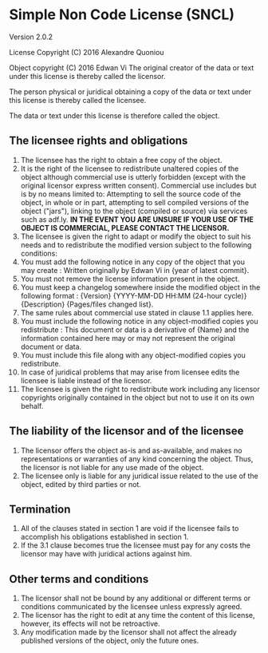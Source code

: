 # Simple Non Code License (SNCL)

Version 2.0.2

License Copyright (C) 2016 Alexandre Quoniou

Object copyright (C) 2016 Edwan Vi
The original creator of the data or text under this license is thereby called the licensor.

The person physical or juridical obtaining a copy of the data or text under this license is thereby called the licensee.

The data or text under this license is therefore called the object.
## The licensee rights and obligations

1. The licensee has the right to obtain a free copy of the object.
2. It is the right of the licensee to redistribute unaltered copies of the object although commercial use is utterly forbidden (except with the original licensor express written consent). Commercial use includes but is by no means limited to: Attempting to sell the source code of the object, in whole or in part, attempting to sell compiled versions of the object ("jars"), linking to the object (compiled or source) via services such as adf.ly. **IN THE EVENT YOU ARE UNSURE IF YOUR USE OF THE OBJECT IS COMMERCIAL, PLEASE CONTACT THE LICENSOR.**
3. The licensee is given the right to adapt or modify the object to suit his needs and to redistribute the modified version subject to the following conditions:
 1. You must add the following notice in any copy of the object that you may create : Written originally by Edwan Vi in {year of latest commit}.
 2. You must not remove the license information present in the object.
 3. You must keep a changelog somewhere inside the modified object in the following format : {Version} {YYYY-MM-DD HH:MM (24-hour cycle)} {Description} {Pages/files changed list}.
 4. The same rules about commercial use stated in clause 1.1 applies here.
 5. You must include the following notice in any object-modified copies you redistribute : This document or data is a derivative of {Name} and the information contained here may or may not represent the original document or data.
 6. You must include this file along with any object-modified copies you redistribute.
 7. In case of juridical problems that may arise from licensee edits the licensee is liable instead of the licensor.
4. The licensee is given the right to redistribute work including any licensor copyrights originally contained in the object but not to use it on its own behalf.

## The liability of the licensor and of the licensee

1. The licensor offers the object as-is and as-available, and makes no representations or warranties of any kind concerning the object. Thus, the licensor is not liable for any use made of the object.
2. The licensee only is liable for any juridical issue related to the use of the object, edited by third parties or not.

## Termination

1. All of the clauses stated in section 1 are void if the licensee fails to accomplish his obligations established in section 1.
2. If the 3.1 clause becomes true the licensee must pay for any costs the licensor may have with juridical actions against him.

## Other terms and conditions

1. The licensor shall not be bound by any additional or different terms or conditions communicated by the licensee unless expressly agreed.
2. The licensor has the right to edit at any time the content of this license, however, its effects will not be retroactive.
3. Any modification made by the licensor shall not affect the already published versions of the object, only the future ones.
